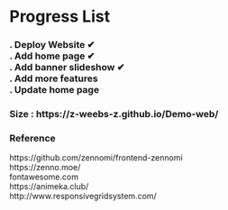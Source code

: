 # Progress List
<h3>
. Deploy Website    ✔     <br>
. Add home page     ✔      <br>
. Add banner slideshow      ✔          <br>
. Add more features       <br>
. Update home page          <br>
</h3>
<h3>Size : https://z-weebs-z.github.io/Demo-web/</h1>
<h3> Reference </h1>
https://github.com/zennomi/frontend-zennomi <br>
https://zenno.moe/ <br>
fontawesome.com <br>
https://animeka.club/<br>
http://www.responsivegridsystem.com/ <br>
